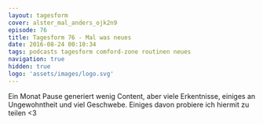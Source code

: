 ```yaml
---
layout: tagesform
cover: alster_mal_anders_ojk2n9
episode: 76
title: Tagesform 76 - Mal was neues
date: 2016-08-24 00:10:34
tags: podcasts tagesform comford-zone routinen neues
navigation: true
hidden: true
logo: 'assets/images/logo.svg'
---
```


Ein Monat Pause generiert wenig Content, aber viele Erkentnisse,
einiges an Ungewohntheit und viel Geschwebe. Einiges davon
probiere ich hiermit zu teilen <3
